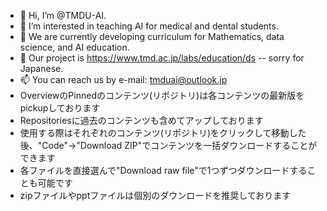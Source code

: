 - 👋 Hi, I’m @TMDU-AI.
- 👀 I’m interested in teaching AI for medical and dental students.
- 🌱 We are currently developing curriculum for Mathematics, data science, and AI education.
- 💞️ Our project is https://www.tmd.ac.jp/labs/education/ds -- sorry for Japanese.
- 📫 You can reach us by e-mail: tmduai@outlook.jp
- OverviewのPinnedのコンテンツ(リポジトリ)は各コンテンツの最新版をpickupしております
- Repositoriesに過去のコンテンツも含めてアップしております
- 使用する際はそれぞれのコンテンツ(リポジトリ)をクリックして移動した後、"Code"→"Download ZIP"でコンテンツを一括ダウンロードすることができます
- 各ファイルを直接選んで"Download raw file"で1つずつダウンロードすることも可能です
- zipファイルやpptファイルは個別のダウンロードを推奨しております

<!---
TMDU-AI/TMDU-AI is a ✨ special ✨ repository because its `README.md` (this file) appears on your GitHub profile.
You can click the Preview link to take a look at your changes.
--->
